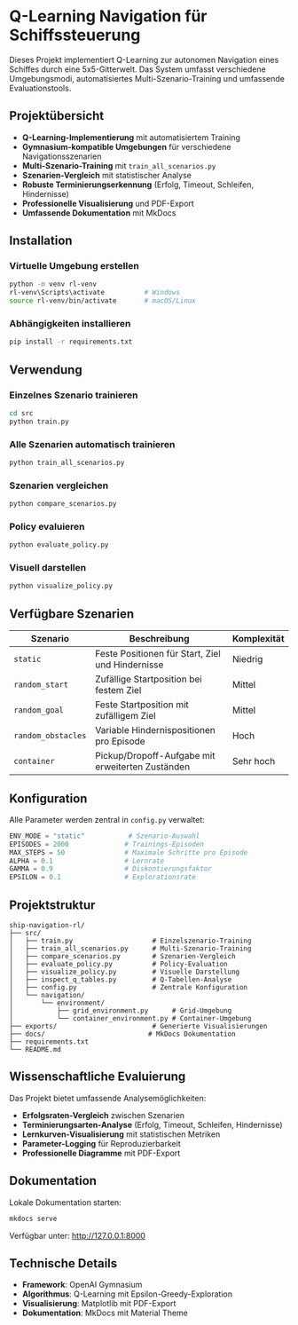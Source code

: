 # Q-Learning Navigation für Schiffssteuerung

Dieses Projekt implementiert Q-Learning zur autonomen Navigation eines Schiffes durch eine 5x5-Gitterwelt. Das System umfasst verschiedene Umgebungsmodi, automatisiertes Multi-Szenario-Training und umfassende Evaluationstools.

## Projektübersicht

- **Q-Learning-Implementierung** mit automatisiertem Training
- **Gymnasium-kompatible Umgebungen** für verschiedene Navigationsszenarien
- **Multi-Szenario-Training** mit `train_all_scenarios.py`
- **Szenarien-Vergleich** mit statistischer Analyse
- **Robuste Terminierungserkennung** (Erfolg, Timeout, Schleifen, Hindernisse)
- **Professionelle Visualisierung** und PDF-Export
- **Umfassende Dokumentation** mit MkDocs

## Installation

### Virtuelle Umgebung erstellen
```bash
python -m venv rl-venv
rl-venv\Scripts\activate          # Windows
source rl-venv/bin/activate       # macOS/Linux
```

### Abhängigkeiten installieren
```bash
pip install -r requirements.txt
```

## Verwendung

### Einzelnes Szenario trainieren
```bash
cd src
python train.py
```

### Alle Szenarien automatisch trainieren
```bash
python train_all_scenarios.py
```

### Szenarien vergleichen
```bash
python compare_scenarios.py
```

### Policy evaluieren
```bash
python evaluate_policy.py
```

### Visuell darstellen
```bash
python visualize_policy.py
```

## Verfügbare Szenarien

| Szenario | Beschreibung | Komplexität |
|----------|--------------|-------------|
| `static` | Feste Positionen für Start, Ziel und Hindernisse | Niedrig |
| `random_start` | Zufällige Startposition bei festem Ziel | Mittel |
| `random_goal` | Feste Startposition mit zufälligem Ziel | Mittel |
| `random_obstacles` | Variable Hindernispositionen pro Episode | Hoch |
| `container` | Pickup/Dropoff-Aufgabe mit erweiterten Zuständen | Sehr hoch |

## Konfiguration

Alle Parameter werden zentral in `config.py` verwaltet:

```python
ENV_MODE = "static"           # Szenario-Auswahl
EPISODES = 2000              # Trainings-Episoden
MAX_STEPS = 50               # Maximale Schritte pro Episode
ALPHA = 0.1                  # Lernrate
GAMMA = 0.9                  # Diskontierungsfaktor
EPSILON = 0.1                # Explorationsrate
```

## Projektstruktur

```
ship-navigation-rl/
├── src/
│   ├── train.py                    # Einzelszenario-Training
│   ├── train_all_scenarios.py      # Multi-Szenario-Training
│   ├── compare_scenarios.py        # Szenarien-Vergleich
│   ├── evaluate_policy.py          # Policy-Evaluation
│   ├── visualize_policy.py         # Visuelle Darstellung
│   ├── inspect_q_tables.py         # Q-Tabellen-Analyse
│   ├── config.py                   # Zentrale Konfiguration
│   └── navigation/
│       └── environment/
│           ├── grid_environment.py      # Grid-Umgebung
│           └── container_environment.py # Container-Umgebung
├── exports/                        # Generierte Visualisierungen
├── docs/                          # MkDocs Dokumentation
├── requirements.txt
└── README.md
```

## Wissenschaftliche Evaluierung

Das Projekt bietet umfassende Analysemöglichkeiten:

- **Erfolgsraten-Vergleich** zwischen Szenarien
- **Terminierungsarten-Analyse** (Erfolg, Timeout, Schleifen, Hindernisse)
- **Lernkurven-Visualisierung** mit statistischen Metriken
- **Parameter-Logging** für Reproduzierbarkeit
- **Professionelle Diagramme** mit PDF-Export

## Dokumentation

Lokale Dokumentation starten:
```bash
mkdocs serve
```

Verfügbar unter: http://127.0.0.1:8000

## Technische Details

- **Framework**: OpenAI Gymnasium
- **Algorithmus**: Q-Learning mit Epsilon-Greedy-Exploration
- **Visualisierung**: Matplotlib mit PDF-Export
- **Dokumentation**: MkDocs mit Material Theme
